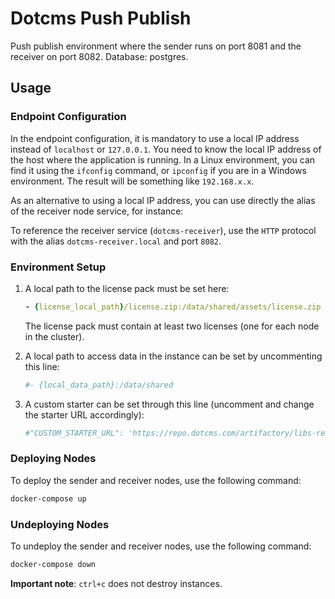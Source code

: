 # Dotcms Push Publish

Push publish environment where the sender runs on port 8081 and the receiver on port 8082. Database: postgres.

## Usage

### Endpoint Configuration

In the endpoint configuration, it is mandatory to use a local IP address instead of `localhost` or `127.0.0.1`. You need to know the local IP address of the host where the application is running. In a Linux environment, you can find it using the `ifconfig` command, or `ipconfig` if you are in a Windows environment. The result will be something like `192.168.x.x`.

As an alternative to using a local IP address, you can use directly the alias of the receiver node service, for instance:

To reference the receiver service (`dotcms-receiver`), use the `HTTP` protocol with the alias `dotcms-receiver.local` and port `8082`.

### Environment Setup

1. A local path to the license pack must be set here:

    ```yaml
    - {license_local_path}/license.zip:/data/shared/assets/license.zip
    ```

    The license pack must contain at least two licenses (one for each node in the cluster).

2. A local path to access data in the instance can be set by uncommenting this line:

    ```yaml
    #- {local_data_path}:/data/shared
    ```

3. A custom starter can be set through this line (uncomment and change the starter URL accordingly):

    ```yaml
    #"CUSTOM_STARTER_URL": 'https://repo.dotcms.com/artifactory/libs-release-local/com/dotcms/starter/20210920/starter-20210920.zip'
    ```

### Deploying Nodes

To deploy the sender and receiver nodes, use the following command:

```bash
docker-compose up
```

### Undeploying Nodes
To undeploy the sender and receiver nodes, use the following command:

```bash
docker-compose down
```

**Important note**: `ctrl+c` does not destroy instances.

